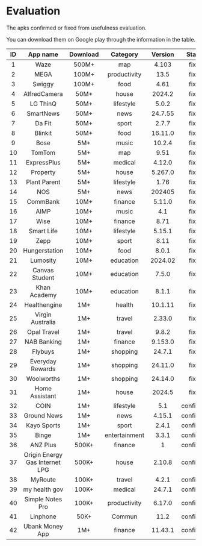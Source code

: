 # Evaluation


The apks confirmed or fixed from usefulness evaluation.

You can download them on Google play through the information in the table.

**ID** | **App name** | **Download** | **Category** | **Version** | **Status**
 :-: | :-: | :-: | :-: | :-: | :-: 
1 | Waze | 500M+ | map | 4.103 | fixed
2 | MEGA | 100M+ | productivity | 13.5 | fixed
3 | Swiggy | 100M+ | food | 4.61 | fixed
4 | AlfredCamera | 50M+ | house | 2024.2 | fixed
5 | LG ThinQ | 50M+ | lifestyle | 5.0.2 | fixed
6 | SmartNews | 50M+ | news | 24.7.55 | fixed
7 | Da Fit | 50M+ | sport | 2.7.7 | fixed
8 | Blinkit | 50M+ | food | 16.11.0 | fixed
9 | Bose | 5M+ | music | 10.2.4 | fixed
10 | TomTom | 5M+ | map | 9.51 | fixed
11 | ExpressPlus | 5M+ | medical | 4.12.0 | fixed
12 | Property | 5M+ | house | 5.267.0 | fixed
13 | Plant Parent | 5M+ | lifestyle | 1.76 | fixed
14 | NOS | 5M+ | news | 202405 | fixed
15 | CommBank | 10M+ | finance | 5.11.0 | fixed
16 | AIMP | 10M+ | music | 4.1 | fixed
17 | Wise | 10M+ | finance | 8.71 | fixed
18 | Smart Life | 10M+ | lifestyle | 5.15.1 | fixed
19 | Zepp | 10M+ | sport | 8.11 | fixed
20 | Hungerstation | 10M+ | food | 8.0.1 | fixed
21 | Lumosity | 10M+ | education | 2024.02 | fixed
22 | Canvas Student | 10M+ | education | 7.5.0 | fixed
23 | Khan Academy | 10M+ | education | 8.1.1 | fixed
24 | Healthengine | 1M+ | health | 10.1.11 | fixed
25 | Virgin Australia | 1M+ | travel | 2.33.0 | fixed
26 | Opal Travel | 1M+ | travel | 9.8.2 | fixed
27 | NAB  Banking | 1M+ | finance | 9.153.0 | fixed
28 | Flybuys | 1M+ | shopping | 24.7.1 | fixed
29 | Everyday Rewards | 1M+ | shopping | 24.11.0 | fixed
30 | Woolworths | 1M+ | shopping | 24.14.0 | fixed
31 | Home Assistant | 1M+ | house | 2024.5 | fixed
32 | COIN | 1M+ | lifestyle | 5.1 | confirmed
33 | Ground News | 1M+ | news | 4.15.1 | confirmed
34 | Kayo Sports | 1M+ | sport | 2.4.1 | confirmed
35 | Binge | 1M+ | entertainment | 3.3.1 | confirmed
36 | ANZ Plus | 500K+ | finance | 1 | confirmed
37 | Origin Energy Gas Internet LPG | 500K+ | house | 2.10.8 | confirmed
38 | MyRoute | 100K+ | travel | 4.2.1 | confirmed
39 | my health gov | 100K+ | medical | 24.7.1 | confirmed
40 | Simple Notes Pro | 100K+ | productivity | 6.17.0 | confirmed
41 | Linphone | 50K+ | Commun | 11.2 | confirmed  
42 | Ubank Money App | 1M+ | finance | 11.43.1 | confirmed